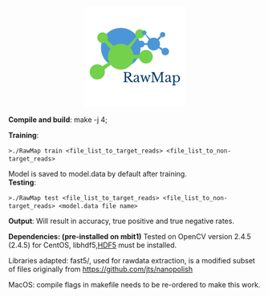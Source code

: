 <p align="center"> 
<img src="logo.png">
</p>


**Compile and build**:
make -j 4;

**Training**:
``````
>./RawMap train <file_list_to_target_reads> <file_list_to_non-target_reads>
```````
Model is saved to model.data by default after training.  
**Testing**:
```````
>./RawMap test <file_list_to_target_reads> <file_list_to_non-target_reads> <model.data file name>
```````

**Output**:
Will result in accuracy, true positive and true negative rates.

**Dependencies: (pre-installed on mbit1)**
Tested on OpenCV version 2.4.5 (2.4.5) for CentOS, 
libhdf5,[HDF5](https://www.hdfgroup.org/downloads/hdf5/) must be installed. 


Libraries adapted:
fast5/, used for rawdata extraction, is a modified subset of  files originally from https://github.com/jts/nanopolish


MacOS: compile flags in makefile needs to be re-ordered to make this work.
